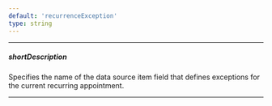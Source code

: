 ```yaml
---
default: 'recurrenceException'
type: string
---
```

---
##### shortDescription
Specifies the name of the data source item field that defines exceptions for the current recurring appointment.

---

